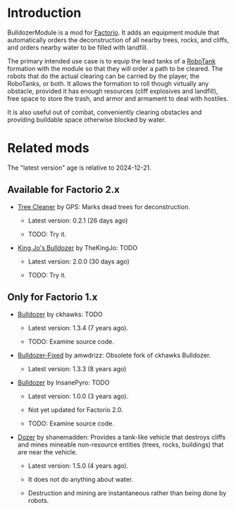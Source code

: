 Introduction
============

BulldozerModule is a mod for [Factorio](https://wiki.factorio.com/).  It
adds an equipment module that automatically orders the deconstruction of
all nearby trees, rocks, and cliffs, and orders nearby water to be
filled with landfill.

The primary intended use case is to equip the lead tanks of a
[RoboTank](https://mods.factorio.com/mod/RoboTank) formation with the
module so that they will order a path to be cleared.  The robots that do
the actual clearing can be carried by the player, the RoboTanks, or
both.  It allows the formation to roll though virtually any obstacle,
provided it has enough resources (cliff explosives and landfill), free
space to store the trash, and armor and armament to deal with hostiles.

It is also useful out of combat, conveniently clearing obstacles and
providing buildable space otherwise blocked by water.

Related mods
============

The "latest version" age is relative to 2024-12-21.

Available for Factorio 2.x
--------------------------

* [Tree Cleaner](https://mods.factorio.com/mod/TreeCleaner) by
  GPS: Marks dead trees for deconstruction.

  * Latest version: 0.2.1 (26 days ago)

  * TODO: Try it.

* [King Jo's Bulldozer](https://mods.factorio.com/mod/kj_bulldozer) by
  TheKingJo: TODO

  * Latest version: 2.0.0 (30 days ago)

  * TODO: Try it.

Only for Factorio 1.x
---------------------

* [Bulldozer](https://mods.factorio.com/mod/bulldozer) by ckhawks: TODO

  * Latest version: 1.3.4 (7 years ago).

  * TODO: Examine source code.

* [Bulldozer-Fixed](https://mods.factorio.com/mod/bulldozer-fixed) by
  amwdrizz: Obsolete fork of ckhawks Bulldozer.

  * Latest version: 1.3.3 (8 years ago)

* [Bulldozer](https://mods.factorio.com/mod/Bulldozzer) by InsanePyro:
  TODO

  * Latest version: 1.0.0 (3 years ago).

  * Not yet updated for Factorio 2.0.

  * TODO: Examine source code.

* [Dozer](https://mods.factorio.com/mod/dozer) by shanemadden: Provides
  a tank-like vehicle that destroys cliffs and mines mineable
  non-resource entities (trees, rocks, buildings) that are near the
  vehicle.

  * Latest version: 1.5.0 (4 years ago).

  * It does not do anything about water.

  * Destruction and mining are instantaneous rather than being done by
    robots.
